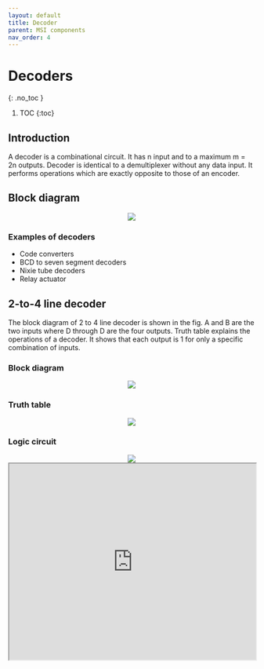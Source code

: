 ```yaml
---
layout: default
title: Decoder
parent: MSI components
nav_order: 4
---
```


# Decoders
{: .no_toc }

1. TOC
{:toc}

## Introduction

A decoder is a combinational circuit. 
It has n input and to a maximum m = 2n outputs. 
Decoder is identical to a demultiplexer without any data input. 
It performs operations which are exactly opposite to those of an encoder.


## Block diagram

<div style="text-align:center"><img src="../../assets/images/decoder_blockdiagram.jpg" /></div>

### Examples of decoders
   
* Code converters
* BCD to seven segment decoders
* Nixie tube decoders
* Relay actuator

## 2-to-4 line decoder

The block diagram of 2 to 4 line decoder is shown in the fig. 
A and B are the two inputs where D through D are the four outputs. 
Truth table explains the operations of a decoder. 
It shows that each output is 1 for only a specific combination of inputs.

### Block diagram

<div style="text-align:center"><img src="../../assets/images/two_fourdecoder_blockdiagram.jpg" /></div>

### Truth table

<div style="text-align:center"><img src="../../assets/images/two_fourdecoder_truthtable.jpg" /></div>

### Logic circuit

<div style="text-align:center"><img src="../../assets/images/two_fourdecoder_logiccircuit.jpg" /></div>


<iframe width="100%" height="400px" src="https://circuitverse.org/simulator/embed/763" id="projectPreview" scrolling="no" webkitAllowFullScreen mozAllowFullScreen allowFullScreen> </iframe>
